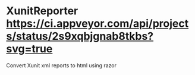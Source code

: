 # XunitReporter https://ci.appveyor.com/api/projects/status/2s9xqbjgnab8tkbs?svg=true
Convert Xunit xml reports to html using razor


